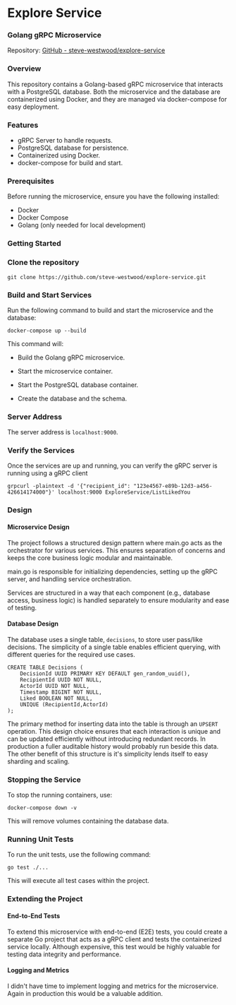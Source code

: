 #  Explore Service

### Golang gRPC Microservice

Repository: [GitHub - steve-westwood/explore-service](https://github.com/steve-westwood/explore-service)

### Overview

This repository contains a Golang-based gRPC microservice that interacts with a PostgreSQL database. Both the microservice and the database are containerized using Docker, and they are managed via docker-compose for easy deployment.

### Features

- gRPC Server to handle requests.
- PostgreSQL database for persistence.
- Containerized using Docker.
- docker-compose for build and start.

### Prerequisites

Before running the microservice, ensure you have the following installed:

- Docker
- Docker Compose
- Golang (only needed for local development)

### Getting Started

### Clone the repository

```
git clone https://github.com/steve-westwood/explore-service.git
```

### Build and Start Services

Run the following command to build and start the microservice and the database:

```
docker-compose up --build
```

This command will:

- Build the Golang gRPC microservice.

- Start the microservice container.

- Start the PostgreSQL database container.

- Create the database and the schema.

### Server Address

The server address is `localhost:9000`.

### Verify the Services

Once the services are up and running, you can verify the gRPC server is running using a gRPC client 

```
grpcurl -plaintext -d '{"recipient_id": "123e4567-e89b-12d3-a456-426614174000"}' localhost:9000 ExploreService/ListLikedYou
```

### Design

#### Microservice Design

The project follows a structured design pattern where main.go acts as the orchestrator for various services. This ensures separation of concerns and keeps the core business logic modular and maintainable.

main.go is responsible for initializing dependencies, setting up the gRPC server, and handling service orchestration.

Services are structured in a way that each component (e.g., database access, business logic) is handled separately to ensure modularity and ease of testing.

#### Database Design

The database uses a single table, `decisions`, to store user pass/like decisions. The simplicity of a single table enables efficient querying, with different queries for the required use cases.

```
CREATE TABLE Decisions (
    DecisionId UUID PRIMARY KEY DEFAULT gen_random_uuid(),
    RecipientId UUID NOT NULL,
    ActorId UUID NOT NULL,
    Timestamp BIGINT NOT NULL,
    Liked BOOLEAN NOT NULL,
    UNIQUE (RecipientId,ActorId)
);
```

The primary method for inserting data into the table is through an `UPSERT` operation.
This design choice ensures that each interaction is unique and can be updated efficiently without introducing redundant records. In production a fuller auditable history would probably run beside this data. The other benefit of this structure is it's simplicity lends itself to easy sharding and scaling.

### Stopping the Service

To stop the running containers, use:

```
docker-compose down -v
```

This will remove volumes containing the database data.

### Running Unit Tests

To run the unit tests, use the following command:

```
go test ./...
```

This will execute all test cases within the project.

### Extending the Project

#### End-to-End Tests

To extend this microservice with end-to-end (E2E) tests, you could create a separate Go project that acts as a gRPC client and tests the containerized service locally. Although expensive, this test would be highly valuable for testing data integrity and performance. 

#### Logging and Metrics

I didn't have time to implement logging and metrics for the microservice. Again in production this would be a valuable addition.

